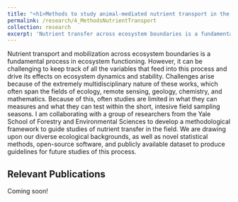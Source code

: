 ```yaml
---
title: "<h1>Methods to study animal-mediated nutrient transport in the field</h1>"
permalink: /research/4_MethodsNutrientTransport
collection: research
excerpt: 'Nutrient transfer across ecosystem boundaries is a fundamental part of ecosystem functioning. Yet, it is quite challenging to study it in the field. I am collaborating with researchers from Yale University to develop a framework to help future studies of this phenomenon.'
---
```


<!-- <img src="" alt="" style = "width:250px;height:400px;margin-right:15px;float:left"> -->
Nutrient transport and mobilization across ecosystem boundaries is a fundamental process in ecosystem functioning. However, it can be challenging to keep track of all the variables that feed into this process and drive its effects on ecosystem dynamics and stability. Challenges arise because of the extremely multidisciplinary nature of these works, which often span the fields of ecology, remote sensing, geology, chemistry, and mathematics. Because of this, often studies are limited in what they can measures and what they can test within the short, intesive field sampling seasons. I am collaborating with a group of researchers from the Yale School of Forestry and Environmental Sciences to develop a methodological framework to guide studies of nutrient transfer in the field. We are drawing upon our diverse ecological backgrounds, as well as novel statistical methods, open-source software, and publicly available dataset to produce guidelines for future studies of this process.

## Relevant Publications

Coming soon!
